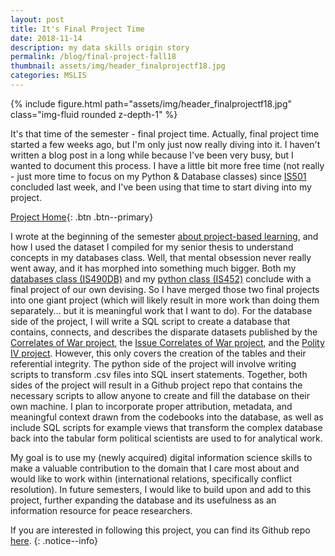 ```yaml
---
layout: post
title: It's Final Project Time
date: 2018-11-14
description: my data skills origin story
permalink: /blog/final-project-fall18
thumbnail: assets/img/header_finalprojectf18.jpg
categories: MSLIS 
---
```

{% include figure.html path="assets/img/header_finalprojectf18.jpg" class="img-fluid rounded z-depth-1" %}

It's that time of the semester - final project time. Actually, final project time started a few weeks ago, but I'm only just now really diving into it. I haven't written a blog post in a long while because I've been very busy, but I wanted to document this process. I have a little bit more free time (not really - just more time to focus on my Python & Database classes) since [IS501](/blog/my-classes-for-fall-2018#is501-information-organization--access) concluded last week, and I've been using that time to start diving into my project.

[Project Home](/projects/irdb){: .btn .btn--primary}

I wrote at the beginning of the semester [about project-based learning](/blog/project-based-learning), and how I used the dataset I compiled for my senior thesis to understand concepts in my databases class. Well, that mental obsession never really went away, and it has morphed into something much bigger. Both my [databases class (IS490DB)](/blog/my-classes-for-fall-2018#is490db-introduction-to-databases)  and my [python class (IS452)](/blog/my-classes-for-fall-2018#is452-foundations-of-information-processing) conclude with a final project of our own devising. So I have merged those two final projects into one giant project (which will likely result in more work than doing them separately... but it is meaningful work that I want to do). For the database side of the project, I will write a SQL script to create a database that contains, connects, and describes the disparate datasets published by the [Correlates of War project](http://www.correlatesofwar.org/), the [Issue Correlates of War project](http://www.paulhensel.org/icow.html), and the [Polity IV project](http://www.systemicpeace.org/polityproject.html). However, this only covers the creation of the tables and their referential integrity. The python side of the project will involve writing scripts to transform .csv files into SQL insert statements. Together, both sides of the project will result in a Github project repo that contains the necessary scripts to allow anyone to create and fill the database on their own machine. I plan to incorporate proper attribution, metadata, and meaningful context drawn from the codebooks into the database, as well as include SQL scripts for example views that transform the complex database back into the tabular form political scientists are used to for analytical work.

My goal is to use my (newly acquired) digital information science skills to make a valuable contribution to the domain that I care most about and would like to work within (international relations, specifically conflict resolution). In future semesters, I would like to build upon and add to this project, further expanding the database and its usefulness as an information resource for peace researchers.

If you are interested in following this project, you can find its Github repo [here](https://github.com/jenna-jordan/international-relations-database).
{: .notice--info}
